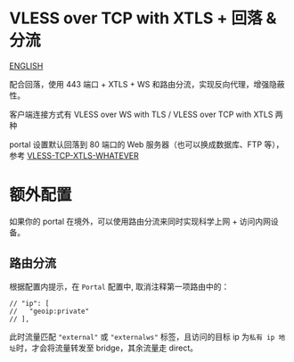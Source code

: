 # VLESS over TCP with XTLS + 回落 & 分流 

[ENGLISH](README.ENG.md)

配合回落，使用 443 端口 + XTLS + WS 和路由分流，实现反向代理，增强隐蔽性。

客户端连接方式有 VLESS over WS with TLS / VLESS over TCP with XTLS 两种

portal 设置默认回落到 80 端口的 Web 服务器（也可以换成数据库、FTP 等），参考 [VLESS-TCP-XTLS-WHATEVER](https://github.com/XTLS/Xray-examples/blob/main/VLESS-TCP-XTLS-WHATEVER/README.md)

# 额外配置
如果你的 portal 在境外，可以使用路由分流来同时实现科学上网 + 访问内网设备。

## 路由分流 
根据配置内提示，在 `Portal` 配置中, 取消注释第一项路由中的：
```       
// "ip": [
//   "geoip:private"
// ],
```

此时流量匹配 `"external"` 或 `"externalws"` 标签，且访问的目标 ip 为`私有 ip 地址`时，才会将流量转发至 bridge，其余流量走 direct。

